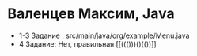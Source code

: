 # Валенцев Максим, Java
* 1-3 Задание : src/main/java/org/example/Menu.java
* 4 Задание: Нет, правильная [[((()))()(())]]
